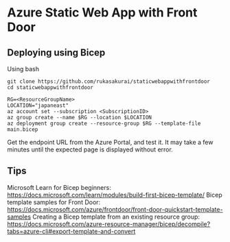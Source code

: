 # Azure Static Web App with Front Door
## Deploying using Bicep
Using bash
```
git clone https://github.com/rukasakurai/staticwebappwithfrontdoor
cd staticwebappwithfrontdoor
```
```
RG=<ResourceGroupName>
LOCATION="japaneast"
az account set --subscription <SubscriptionID>
az group create --name $RG --location $LOCATION
az deployment group create --resource-group $RG --template-file main.bicep
```
Get the endpoint URL from the Azure Portal, and test it. It may take a few minutes until the expected page is displayed without error.
## Tips
Microsoft Learn for Bicep beginners: https://docs.microsoft.com/learn/modules/build-first-bicep-template/
Bicep template samples for Front Door: https://docs.microsoft.com/azure/frontdoor/front-door-quickstart-template-samples
Creating a Bicep template from an existing resource group: https://docs.microsoft.com/azure-resource-manager/bicep/decompile?tabs=azure-cli#export-template-and-convert

